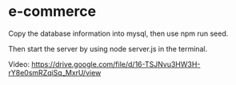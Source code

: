 # e-commerce

Copy the database information into mysql, then use npm run seed.  

Then start the server by using node server.js in the terminal.

Video: https://drive.google.com/file/d/16-TSJNvu3HW3H-rY8e0smRZqiSq_MxrU/view